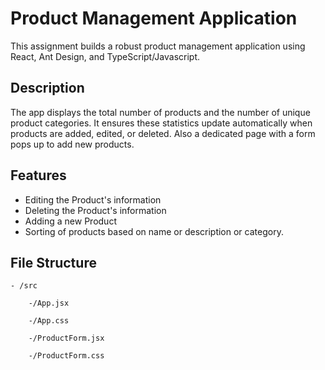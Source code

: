 
# Product Management Application

This assignment builds a robust product management application using React, Ant Design, and TypeScript/Javascript.


## Description

The app displays the total number of products and the number of unique product categories. It ensures these statistics update automatically when products are added, edited, or deleted. Also a dedicated page with a form pops up to add new products. 

## Features

- Editing the Product's information
- Deleting the Product's information
- Adding a new Product
- Sorting of products based on name or description or category.


## File Structure
    - /src

        -/App.jsx

        -/App.css

        -/ProductForm.jsx

        -/ProductForm.css
